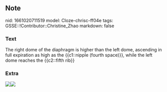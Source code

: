 ## Note
nid: 1661020711519
model: Cloze-chrisc-ff04e
tags: GSSE::!Contributor::Christine_Zhao
markdown: false

### Text
<div>
  <div>
    <div>
      <div>
        The right dome of the diaphragm is higher than the left
        dome, ascending in full expiration as high as the
        {{c1::nipple (fourth space)}}, while the left dome reaches
        the {{c2::fifth rib}}
      </div>
    </div>
  </div>
</div>

### Extra
<img src= 
"Landmarks_and_surface_markings_of_the_human_body_(1913)_(14741304586).jpg"><img src="Screen%20Shot%202021-06-02%20at%206.14.41%20pm.png">
